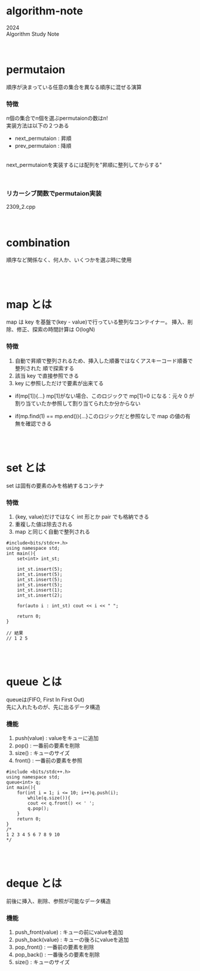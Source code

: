 # algorithm-note
2024<br>
Algorithm Study Note

<br>

# permutaion

順序が決まっている任意の集合を異なる順序に混ぜる演算

### 特徴
n個の集合でn個を選ぶpermutaionの数はn!<br>
実装方法は以下の２つある<br>
- next_permutaion : 昇順<br>
- prev_permutaion : 降順
<br><br>

next_permutaionを実装するには配列を"昇順に整列してからする"


<br>

### リカーシブ関数でpermutaion実装
2309_2.cpp

<br>

# combination

順序など関係なく、何人か、いくつかを選ぶ時に使用

<br>
<br>

# map とは

map は key を基盤で(key - value)で行っている整列なコンテイナー。
挿入、削除、修正、探索の時間計算は O(logN)

### 特徴

1. 自動で昇順で整列されるため、挿入した順番ではなくアスキーコード順番で整列された
   順で探索する
2. 該当 key で直接参照できる
3. key に参照しただけで要素が出来てる

- if(mp[1]){...} mp[1]がない場合、このロジックで mp[1]=0 になる：元々 0 が割り当ていたか参照して割り当てられたか分からない

* if(mp.find(1) == mp.end()){...}このロジックだと参照なしで map の値の有無を確認できる

<br>
<br>

# set とは

set は固有の要素のみを格納するコンテナ

### 特徴

1. {key, value}だけではなく int 形とか pair でも格納できる
2. 重複した値は除去される
3. map と同じく自動で整列される

```
#include<bits/stdc++.h>
using namespace std;
int main(){
	set<int> int_st;

	int_st.insert(5);
	int_st.insert(5);
	int_st.insert(5);
	int_st.insert(5);
	int_st.insert(1);
	int_st.insert(2);

	for(auto i : int_st) cout << i << " ";

	return 0;
}

// 結果
// 1 2 5

```

<br>
<br>

# queue とは
queueは(FIFO, First In First Out)<br>
先に入れたものが、先に出るデータ構造

### 機能
1. push(value) : valueをキューに追加
2. pop()       : 一番前の要素を削除
3. size()      : キューのサイズ
4. front()     : 一番前の要素を参照


```
#include <bits/stdc++.h>
using namespace std;
queue<int> q;
int main(){
	for(int i = 1; i <= 10; i++)q.push(i);
		while(q.size()){
		cout << q.front() << ' ';
		q.pop();
	}
	return 0;
}
/*
1 2 3 4 5 6 7 8 9 10
*/
```

<br>
<br>

# deque とは
前後に挿入、削除、参照が可能なデータ構造

### 機能
1. push_front(value) : キューの前にvalueを追加
2. push_back(value)  : キューの後ろにvalueを追加
3. pop_front()       : 一番前の要素を削除
4. pop_back()        : 一番後ろの要素を削除
5. size()            : キューのサイズ





